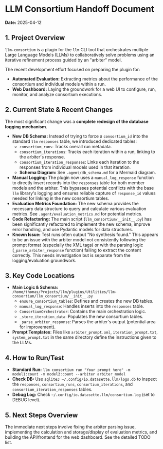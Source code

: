 # LLM Consortium Handoff Document

**Date:** 2025-04-12

## 1. Project Overview

`llm-consortium` is a plugin for the `llm` CLI tool that orchestrates multiple Large Language Models (LLMs) to collaboratively solve problems using an iterative refinement process guided by an "arbiter" model.

The recent development effort focused on preparing the plugin for:
*   **Automated Evaluation:** Extracting metrics about the performance of the consortium and individual models within a run.
*   **Web Dashboard:** Laying the groundwork for a web UI to configure, run, monitor, and analyze consortium executions.

## 2. Current State & Recent Changes

The most significant change was a **complete redesign of the database logging mechanism**.

*   **New DB Schema:** Instead of trying to force a `consortium_id` into the standard `llm` `responses` table, we introduced dedicated tables:
    *   `consortium_runs`: Tracks overall run metadata.
    *   `consortium_iterations`: Tracks each iteration within a run, linking to the arbiter's response.
    *   `consortium_iteration_responses`: Links each iteration to the responses from individual models used in that iteration.
    *   **Schema Diagram:** See `.agent/db_schema.md` for a Mermaid diagram.
*   **Manual Logging:** The plugin now uses a `manual_log_response` function to directly insert records into the `responses` table for both member models and the arbiter. This bypasses potential conflicts with the base `llm` library's logging and ensures reliable capture of `response_id` values needed for linking in the new consortium tables.
*   **Evaluation Metrics Foundation:** The new schema provides the necessary data structure to query and calculate various evaluation metrics. See `.agent/evaluation_metrics.md` for potential metrics.
*   **Code Refactoring:** The main script (`llm_consortium/__init__.py`) has been significantly refactored to implement the new schema, improve error handling, and use Pydantic models for data structures.
*   **Known Issue:** Test runs often output "No synthesis found." This appears to be an issue with the arbiter model not consistently following the prompt format (especially the XML tags) or with the parsing logic (`_parse_arbiter_response` function) failing to extract the content correctly. This needs investigation but is separate from the logging/evaluation groundwork.

## 3. Key Code Locations

*   **Main Logic & Schema:** `/home/thomas/Projects/llm/plugins/Utilities/llm-consortium/llm_consortium/__init__.py`
    *   `ensure_consortium_tables`: Defines and creates the new DB tables.
    *   `manual_log_response`: Handles inserts into the `responses` table.
    *   `ConsortiumOrchestrator`: Contains the main orchestration logic.
    *   `_store_iteration_data`: Populates the new consortium tables.
    *   `_parse_arbiter_response`: Parses the arbiter's output (potential area for improvement).
*   **Prompt Templates:** Files like `arbiter_prompt.xml`, `iteration_prompt.txt`, `system_prompt.txt` in the same directory define the instructions given to the LLMs.

## 4. How to Run/Test

*   **Standard Run:** `llm consortium run "Your prompt here" -m model1:count -m model2:count --arbiter arbiter_model`
*   **Check DB:** Use `sqlite3 ~/.config/io.datasette.llm/logs.db` to inspect the `responses`, `consortium_runs`, `consortium_iterations`, and `consortium_iteration_responses` tables.
*   **Debug Log:** Check `~/.config/io.datasette.llm/consortium.log` (set to DEBUG level).

## 5. Next Steps Overview

The immediate next steps involve fixing the arbiter parsing issue, implementing the calculation and storage/display of evaluation metrics, and building the API/frontend for the web dashboard. See the detailed TODO list.